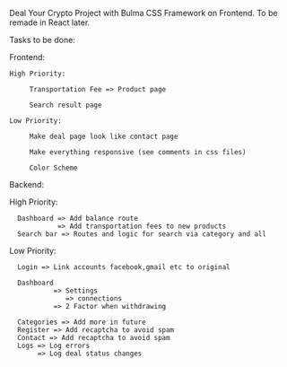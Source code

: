 Deal Your Crypto Project with Bulma CSS Framework on Frontend. To be remade in React later.

Tasks to be done:

Frontend:

    High Priority:

         Transportation Fee => Product page

         Search result page

    Low Priority:

         Make deal page look like contact page

         Make everything responsive (see comments in css files)

         Color Scheme


Backend:

   High Priority:

      Dashboard => Add balance route
                => Add transportation fees to new products
      Search bar => Routes and logic for search via category and all

   Low Priority:

      Login => Link accounts facebook,gmail etc to original
      
      Dashboard 
               => Settings
                  => connections
               => 2 Factor when withdrawing
        
      Categories => Add more in future
      Register => Add recaptcha to avoid spam
      Contact => Add recaptcha to avoid spam                        
      Logs => Log errors
           => Log deal status changes